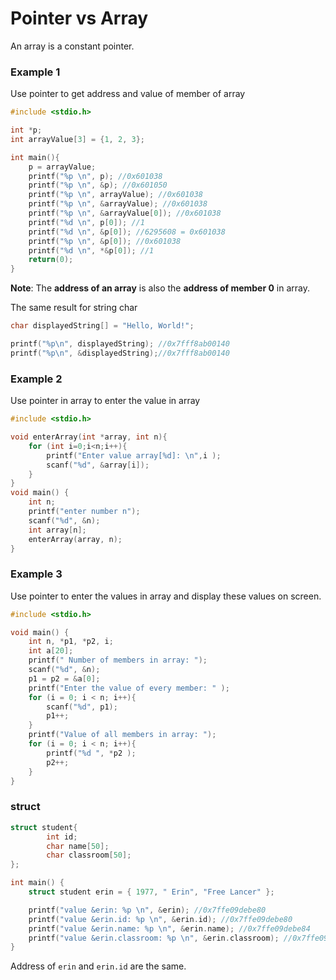 # Pointer vs Array

An array is a constant pointer.

### Example 1

Use pointer to get address and value of member of array

```c
#include <stdio.h>

int *p;
int arrayValue[3] = {1, 2, 3};

int main(){ 
	p = arrayValue;
	printf("%p \n", p); //0x601038
	printf("%p \n", &p); //0x601050
	printf("%p \n", arrayValue); //0x601038
	printf("%p \n", &arrayValue); //0x601038
	printf("%p \n", &arrayValue[0]); //0x601038
	printf("%d \n", p[0]); //1
	printf("%d \n", &p[0]); //6295608 = 0x601038
	printf("%p \n", &p[0]); //0x601038
	printf("%d \n", *&p[0]); //1
	return(0);
}
```

**Note**: The **address of an array** is also the **address of member 0** in array.

The same result for string char

```c
char displayedString[] = "Hello, World!";

printf("%p\n", displayedString); //0x7fff8ab00140
printf("%p\n", &displayedString);//0x7fff8ab00140
```

### Example 2

Use pointer in array to enter the value in array

```c
#include <stdio.h>

void enterArray(int *array, int n){
	for (int i=0;i<n;i++){
		printf("Enter value array[%d]: \n",i );
		scanf("%d", &array[i]);
	}
}
void main() {
	int n;
	printf("enter number n");
	scanf("%d", &n);
	int array[n];
	enterArray(array, n);
}
```

### Example 3

Use pointer to enter the values in array and display these values on screen.

```c
#include <stdio.h>

void main() {
	int n, *p1, *p2, i;
	int a[20];
	printf(" Number of members in array: ");
	scanf("%d", &n);
	p1 = p2 = &a[0];
	printf("Enter the value of every member: " );
	for (i = 0; i < n; i++){
		scanf("%d", p1);
		p1++;
	}
	printf("Value of all members in array: ");
	for (i = 0; i < n; i++){
		printf("%d ", *p2 );
		p2++;
	}
}
```

### struct

```c
struct student{
		int id;
		char name[50];
		char classroom[50];
};

int main() {
	struct student erin = { 1977, " Erin", "Free Lancer" };

	printf("value &erin: %p \n", &erin); //0x7ffe09debe80
	printf("value &erin.id: %p \n", &erin.id); //0x7ffe09debe80
	printf("value &erin.name: %p \n", &erin.name); //0x7ffe09debe84
	printf("value &erin.classroom: %p \n", &erin.classroom); //0x7ffe09debeb6
}
```

Address of ``erin`` and ``erin.id`` are the same.
